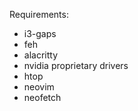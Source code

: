 Requirements:
- i3-gaps 
- feh 
- alacritty 
- nvidia proprietary drivers
- htop
- neovim
- neofetch
